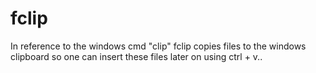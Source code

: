# fclip
In reference to the windows cmd "clip" fclip copies files to the windows clipboard so one can insert these files later on using ctrl + v..
